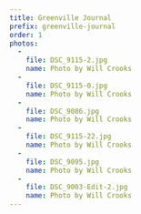 ```yaml
---
title: Greenville Journal
prefix: greenville-journal
order: 1
photos:
  -
    file: DSC_9115-2.jpg
    name: Photo by Will Crooks
  -
    file: DSC_9115-0.jpg
    name: Photo by Will Crooks
  -
    file: DSC_9086.jpg
    name: Photo by Will Crooks
  -
    file: DSC_9115-22.jpg
    name: Photo by Will Crooks
  -
    file: DSC_9095.jpg
    name: Photo by Will Crooks
  -
    file: DSC_9003-Edit-2.jpg
    name: Photo by Will Crooks
---
```


